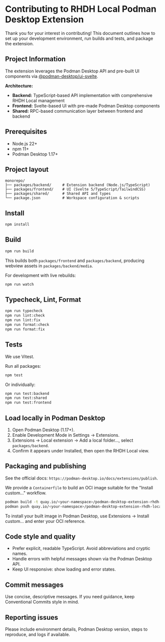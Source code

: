 # Contributing to RHDH Local Podman Desktop Extension

Thank you for your interest in contributing! This document outlines how to set up your development environment, run builds and tests, and package the extension.

## Project Information

The extension leverages the Podman Desktop API and pre-built UI components via [@podman-desktop/ui-svelte](https://www.npmjs.com/package/@podman-desktop/ui-svelte).

**Architecture:**
* **Backend:** TypeScript-based API implementation with comprehensive RHDH Local management
* **Frontend:** Svelte-based UI with pre-made Podman Desktop components
* **Shared:** RPC-based communication layer between frontend and backend



## Prerequisites

- Node.js 22+
- npm 11+
- Podman Desktop 1.17+

## Project layout

```
monorepo/
├── packages/backend/     # Extension backend (Node.js/TypeScript)
├── packages/frontend/    # UI (Svelte 5/TypeScript/TailwindCSS)
├── packages/shared/      # Shared API and types
└── package.json          # Workspace configuration & scripts
```


## Install

```sh
npm install
```

## Build

```sh
npm run build
```

This builds both `packages/frontend` and `packages/backend`, producing webview assets in `packages/backend/media`.

For development with live rebuilds:

```sh
npm run watch
```

## Typecheck, Lint, Format

```sh
npm run typecheck
npm run lint:check
npm run lint:fix
npm run format:check
npm run format:fix
```

## Tests

We use Vitest.

Run all packages:

```sh
npm test
```

Or individually:

```sh
npm run test:backend
npm run test:shared
npm run test:frontend
```

## Load locally in Podman Desktop

1. Open Podman Desktop (1.17+).
2. Enable Development Mode in Settings → Extensions.
3. Extensions → Local extension → Add a local folder..., select `packages/backend`.
4. Confirm it appears under Installed, then open the RHDH Local view.

## Packaging and publishing

See the official docs: `https://podman-desktop.io/docs/extensions/publish`.

We provide a `Containerfile` to build an OCI image suitable for the "Install custom..." workflow.

```sh
podman build -t quay.io/<your-namespace>/podman-desktop-extension-rhdh-local:dev .
podman push quay.io/<your-namespace>/podman-desktop-extension-rhdh-local:dev
```

To install your built image in Podman Desktop, use Extensions → Install custom... and enter your OCI reference.

## Code style and quality

- Prefer explicit, readable TypeScript. Avoid abbreviations and cryptic names.
- Handle errors with helpful messages shown via the Podman Desktop API.
- Keep UI responsive: show loading and error states.

## Commit messages

Use concise, descriptive messages. If you need guidance, keep Conventional Commits style in mind.

## Reporting issues

Please include environment details, Podman Desktop version, steps to reproduce, and logs if available.


